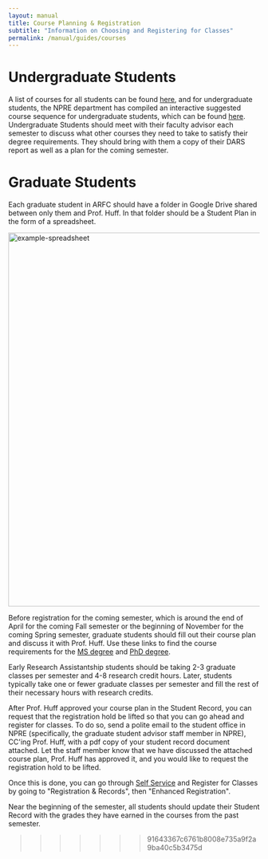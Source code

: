 ```yaml
---
layout: manual
title: Course Planning & Registration
subtitle: "Information on Choosing and Registering for Classes"
permalink: /manual/guides/courses
---
```


# Undergraduate Students

A list of courses for all students can be found [here](http://catalog.illinois.edu/courses-of-instruction/npre/), and for undergraduate students, the NPRE department has compiled an interactive suggested course sequence for undergraduate students, which can be found [here](https://npre.illinois.edu/academics/undergraduate/curriculum).
Undergraduate Students should meet with their faculty advisor each semester to discuss what other courses they need to take to satisfy their degree requirements. They should bring with them a copy of their DARS report as well as a plan for the coming semester.

# Graduate Students

Each graduate student in ARFC should have a folder in Google Drive shared between only them and Prof. Huff. In that folder should be a Student Plan in the form of a spreadsheet.

<img src="https://user-images.githubusercontent.com/393899/84724236-44cf4b80-af4d-11ea-9ac4-8ce729b72679.png" alt="example-spreadsheet" width="750"/>

Before registration for the coming semester, which is around the end of April for the coming Fall semester or the beginning of November for the coming Spring semester, graduate students should fill out their course plan and discuss it with Prof. Huff. Use these links to find the course requirements for the [MS degree](http://catalog.illinois.edu/graduate/engineering/nuclear-plasma-radiological-engineering-ms/) and [PhD degree](http://catalog.illinois.edu/graduate/engineering/nuclear-plasma-radiological-engineering-phd/).

Early Research Assistantship students should be taking 2-3 graduate classes per semester and 4-8 research credit hours. Later, students typically take one or fewer graduate classes per semester and fill the rest of their necessary hours with research credits.

After Prof. Huff approved your course plan in the Student Record, you can request that the registration hold be lifted so that you can go ahead and register for classes. To do so, send a polite email to the student office in NPRE (specifically, the graduate student advisor staff member in NPRE), CC'ing Prof. Huff, with a pdf copy of your student record document attached. Let the staff member know that we have discussed the attached course plan, Prof. Huff has approved it, and you would like to request the registration hold to be lifted.

Once this is done, you can go through [Self Service](https://apps.uillinois.edu/selfservice/) and Register for Classes by going to "Registration & Records", then "Enhanced Registration".

Near the beginning of the semester, all students should update their Student Record with the grades they have earned in the courses from the past semester.
>>>>>>> 91643367c6761b8008e735a9f2a9ba40c5b3475d
